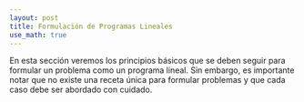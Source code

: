 ```yaml
---
layout: post
title: Formulación de Programas Lineales
use_math: true
---
```


En esta sección veremos los principios básicos que se deben seguir para formular un problema como un programa lineal. Sin embargo, es importante notar que no existe una receta única para formular problemas y que cada caso debe ser abordado con cuidado.

